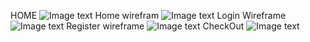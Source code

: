 HOME
![Image text](https://github.com/Ramapascual/Grupo_4_Trabajo_Final/blob/main/documentos/dise%C3%B1o/Home.png)
Home wirefram
![Image text](https://github.com/Ramapascual/Grupo_4_Trabajo_Final/blob/main/documentos/dise%C3%B1o/Home%20wireframe.png)
Login Wireframe
![Image text](https://github.com/Ramapascual/Grupo_4_Trabajo_Final/blob/main/documentos/dise%C3%B1o/Login.png)
Register wireframe
![Image text](https://github.com/Ramapascual/Grupo_4_Trabajo_Final/blob/main/documentos/dise%C3%B1o/Register.png)
CheckOut
![Image text](https://github.com/Ramapascual/Grupo_4_Trabajo_Final/blob/main/documentos/dise%C3%B1o/Checkout%20wireframe%20rama.png)

